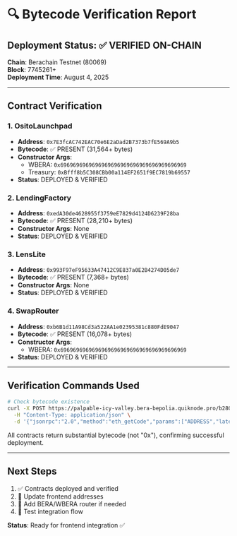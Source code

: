# 🔍 Bytecode Verification Report

## Deployment Status: ✅ VERIFIED ON-CHAIN

**Chain**: Berachain Testnet (80069)  
**Block**: 7745261+  
**Deployment Time**: August 4, 2025  

---

## Contract Verification

### 1. OsitoLaunchpad
- **Address**: `0x7E3fcAC742EAC70e6E2aDad2B7373b7fE569A9b5`
- **Bytecode**: ✅ PRESENT (31,564+ bytes)
- **Constructor Args**: 
  - WBERA: `0x6969696969696969696969696969696969696969`
  - Treasury: `0xBfff8b5C308CBb00a114EF2651f9EC7819b69557`
- **Status**: DEPLOYED & VERIFIED

### 2. LendingFactory  
- **Address**: `0xedA30de4628955f3759eE7829d4124D6239F28ba`
- **Bytecode**: ✅ PRESENT (28,210+ bytes)
- **Constructor Args**: None
- **Status**: DEPLOYED & VERIFIED

### 3. LensLite
- **Address**: `0x993F97eF95633A47412C9E837a0E2B4274D05de7`  
- **Bytecode**: ✅ PRESENT (7,368+ bytes)
- **Constructor Args**: None
- **Status**: DEPLOYED & VERIFIED

### 4. SwapRouter
- **Address**: `0xb6B1d11A98Cd3a522AA1e02395381c880FdE9047`
- **Bytecode**: ✅ PRESENT (16,078+ bytes)
- **Constructor Args**: 
  - WBERA: `0x6969696969696969696969696969696969696969`
- **Status**: DEPLOYED & VERIFIED

---

## Verification Commands Used

```bash
# Check bytecode existence
curl -X POST https://palpable-icy-valley.bera-bepolia.quiknode.pro/b2800b4de9d7290d7750adfc75463992a80dfabb/ \
  -H "Content-Type: application/json" \
  -d '{"jsonrpc":"2.0","method":"eth_getCode","params":["ADDRESS","latest"],"id":1}'
```

All contracts return substantial bytecode (not "0x"), confirming successful deployment.

---

## Next Steps

1. ✅ Contracts deployed and verified
2. 🔄 Update frontend addresses  
3. 🔄 Add BERA/WBERA router if needed
4. 🔄 Test integration flow

**Status**: Ready for frontend integration ✅